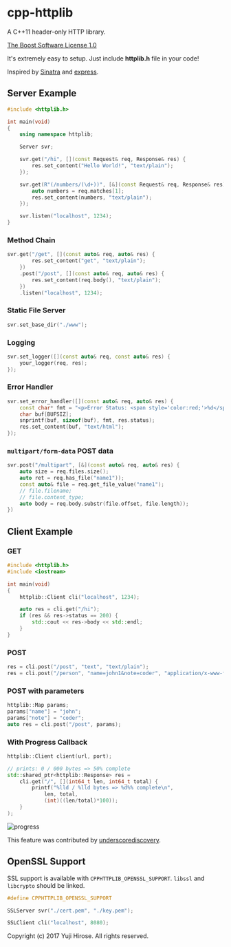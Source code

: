 cpp-httplib
===========

A C++11 header-only HTTP library.

[The Boost Software License 1.0](http://www.boost.org/LICENSE_1_0.txt)

It's extremely easy to setup. Just include **httplib.h** file in your code!

Inspired by [Sinatra](http://www.sinatrarb.com/) and [express](https://github.com/visionmedia/express).

Server Example
--------------

```c++
#include <httplib.h>

int main(void)
{
    using namespace httplib;

    Server svr;

    svr.get("/hi", [](const Request& req, Response& res) {
        res.set_content("Hello World!", "text/plain");
    });

    svr.get(R"(/numbers/(\d+))", [&](const Request& req, Response& res) {
        auto numbers = req.matches[1];
        res.set_content(numbers, "text/plain");
    });

    svr.listen("localhost", 1234);
}
```

### Method Chain

```cpp
svr.get("/get", [](const auto& req, auto& res) {
        res.set_content("get", "text/plain");
    })
    .post("/post", [](const auto& req, auto& res) {
        res.set_content(req.body(), "text/plain");
    })
    .listen("localhost", 1234);
```

### Static File Server

```cpp
svr.set_base_dir("./www");
```

### Logging

```cpp
svr.set_logger([](const auto& req, const auto& res) {
    your_logger(req, res);
});
```

### Error Handler

```cpp
svr.set_error_handler([](const auto& req, auto& res) {
    const char* fmt = "<p>Error Status: <span style='color:red;'>%d</span></p>";
    char buf[BUFSIZ];
    snprintf(buf, sizeof(buf), fmt, res.status);
    res.set_content(buf, "text/html");
});
```

### `multipart/form-data` POST data

```cpp
svr.post("/multipart", [&](const auto& req, auto& res) {
    auto size = req.files.size();
    auto ret = req.has_file("name1"));
    const auto& file = req.get_file_value("name1");
    // file.filename;
    // file.content_type;
    auto body = req.body.substr(file.offset, file.length));
})
```

Client Example
--------------

### GET

```c++
#include <httplib.h>
#include <iostream>

int main(void)
{
    httplib::Client cli("localhost", 1234);

    auto res = cli.get("/hi");
    if (res && res->status == 200) {
        std::cout << res->body << std::endl;
    }
}
```

### POST

```c++
res = cli.post("/post", "text", "text/plain");
res = cli.post("/person", "name=john1&note=coder", "application/x-www-form-urlencoded");
```

### POST with parameters

```c++
httplib::Map params;
params["name"] = "john";
params["note"] = "coder";
auto res = cli.post("/post", params);
```

### With Progress Callback

```cpp
httplib::Client client(url, port);

// prints: 0 / 000 bytes => 50% complete
std::shared_ptr<httplib::Response> res = 
    cli.get("/", [](int64_t len, int64_t total) {
        printf("%lld / %lld bytes => %d%% complete\n", 
            len, total,
            (int)((len/total)*100));
    }
);
```

![progress](https://user-images.githubusercontent.com/236374/33138910-495c4ecc-cf86-11e7-8693-2fc6d09615c4.gif)

This feature was contributed by [underscorediscovery](https://github.com/yhirose/cpp-httplib/pull/23).

OpenSSL Support
---------------

SSL support is available with `CPPHTTPLIB_OPENSSL_SUPPORT`. `libssl` and `libcrypto` should be linked.

```c++
#define CPPHTTPLIB_OPENSSL_SUPPORT

SSLServer svr("./cert.pem", "./key.pem");

SSLClient cli("localhost", 8080);
```

Copyright (c) 2017 Yuji Hirose. All rights reserved.
